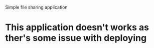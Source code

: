 Simple file sharing application 

# This application doesn't works as ther's some issue with deploying 
